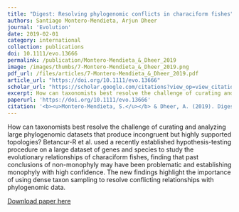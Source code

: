 ```yaml
---
title: "Digest: Resolving phylogenomic conflicts in characiform fishes"
authors: Santiago Montero-Mendieta, Arjun Dheer 
journal: 'Evolution'
date: 2019-02-01
category: international
collection: publications
doi: 10.1111/evo.13666
permalink: /publication/Montero-Mendieta_&_Dheer_2019
image: /images/thumbs/7-Montero-Mendieta_&_Dheer_2019.png
pdf_url: /files/articles/7-Montero-Mendieta_&_Dheer_2019.pdf
article_url: "https://doi.org/10.1111/evo.13666" 
scholar_url: "https://scholar.google.com/citations?view_op=view_citation&hl=en&user=kecK5aoAAAAJ&sortby=pubdate&citation_for_view=kecK5aoAAAAJ:YsMSGLbcyi4C"
excerpt: How can taxonomists best resolve the challenge of curating and analyzing large phylogenomic datasets that produce incongruent but highly supported topologies? Betancur-R et al. used a recently established hypothesis-testing procedure on a large dataset of genes and species to study the evolutionary relationships of characiform fishes ...
paperurl: 'https://doi.org/10.1111/evo.13666'
citation: '<b><u>Montero-Mendieta, S.</u></b> & Dheer, A. (2019). Digest: Resolving phylogenomic conflicts in characiform fishes. <i>Evolution</i>, 73-2: 416–418'
---
```

How can taxonomists best resolve the challenge of curating and analyzing large phylogenomic datasets that produce incongruent but highly supported topologies? Betancur-R et al. used a recently established hypothesis-testing procedure on a large dataset of genes and species to study the evolutionary relationships of characiform fishes, finding that past conclusions of non-monophyly may have been problematic and establishing monophyly with high confidence. The new findings highlight the importance of using dense taxon sampling to resolve conflicting relationships with phylogenomic data.

[Download paper here](https://santiagomonteromendieta.github.io/files/Montero-Mendieta_et_al_2017a.pdf)
